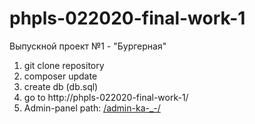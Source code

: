 # phpls-022020-final-work-1

Выпускной проект №1 - "Бургерная"

1. git clone repository
2. composer update
3. create db (db.sql)
4. go to http://phpls-022020-final-work-1/
5. Admin-panel path: [/admin-ka-_-/](http://phpls-022020-final-work-1/admin-ka-_-/)

